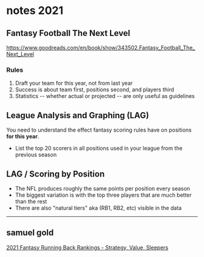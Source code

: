 # notes 2021

## Fantasy Football The Next Level

https://www.goodreads.com/en/book/show/343502.Fantasy_Football_The_Next_Level

### Rules

1. Draft your team for this year, not from last year
2. Success is about team first, positions second, and players third
3. Statistics -- whether actual or projected -- are only useful as guidelines

## League Analysis and Graphing (LAG)

You need to understand the effect fantasy scoring rules have on positions **for this year**.

* List the top 20 scorers in all positions used in your league from the previous season

## LAG / Scoring by Position

* The NFL produces roughly the same points per position every season
* The biggest variation is with the top three players that are much better than the rest
* There are also "natural tiers" aka (RB1, RB2, etc) visible in the data

----------

## samuel gold

[2021 Fantasy Running Back Rankings - Strategy, Value, Sleepers](https://www.youtube.com/watch?v=I2h6m5lfx7o)
